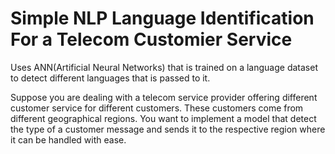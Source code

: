 # Simple NLP Language Identification For a Telecom Customier Service

Uses ANN(Artificial Neural Networks) that is trained on a language dataset to detect different languages that is passed to it. 

Suppose you are dealing with a telecom service provider offering different customer service for different  customers. These  customers come from different geographical regions. You want to implement a model that detect the type of a customer message and sends it to the  respective region where it can be handled with ease.
